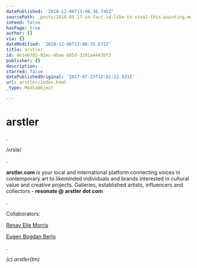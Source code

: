 ```yaml
---
datePublished: '2018-12-06T13:06:36.745Z'
sourcePath: _posts/2016-05-17-in-fact-id-like-to-steal-this-painting.md
inFeed: false
hasPage: true
author: []
via: {}
dateModified: '2018-12-06T13:06:35.672Z'
title: arstler
id: 8e1e6782-92ec-4bae-b65d-3191a4443bf3
publisher: {}
description: .
starred: false
datePublishedOriginal: '2017-07-23T12:01:22.933Z'
url: arstler/index.html
_type: MediaObject

---
```

# arstler

.

/ʌrslə/

.

**arstler.com** is your local and international platform connecting voices in contemporary art to likeminded individuals and brands interested in cultural value and creative projects. Galleries, established artists, influencers and collectors - **resonate @ arstler dot com**

.

Collaborators:

[Renay Elle Morris][0]

[Eugen Bogdan Berlo][1]

.

_(c) arstler(tm)_

[0]: http://arstler.com/renay-elle-morris/
[1]: http://arstler.com/eugen-bogdan-berlo/